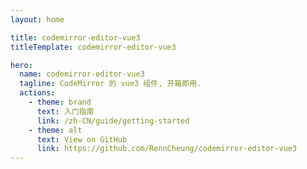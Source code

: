 ```yaml
---
layout: home

title: codemirror-editor-vue3
titleTemplate: codemirror-editor-vue3

hero:
  name: codemirror-editor-vue3
  tagline: CodeMirror 的 vue3 组件, 开箱即用.
  actions:
    - theme: brand
      text: 入门指南
      link: /zh-CN/guide/getting-started
    - theme: alt
      text: View on GitHub
      link: https://github.com/RennCheung/codemirror-editor-vue3
---
```


<component v-if="dynamicComponent" :is="dynamicComponent"></component>

<script >
import {shallowRef} from "vue"
export default {
  data() {
    return {
      dynamicComponent: null
    }
  },

  mounted() {
    import('../demo/home.vue').then((module) => {
      this.dynamicComponent = shallowRef(module.default)
    })
  }
}
</script>

